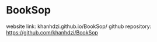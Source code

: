 # BookSop
website link: khanhdzi.github.io/BookSop/
github repository: https://github.com/khanhdzi/BookSop
